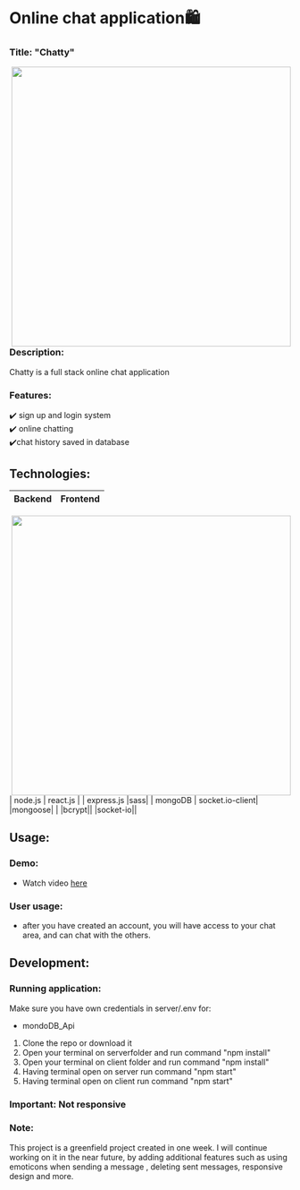 # Online chat application:shopping:

### Title: "Chatty" 

<img src="https://github.com/Vreij-Lal/chat-application/blob/main/homepage.png" width = '500' align = "right"/>

### Description:
Chatty is a full stack online chat application </br>

### Features:
:heavy_check_mark: sign up and login system </br>
:heavy_check_mark: online chatting </br>
:heavy_check_mark:chat history saved in database</br>



## Technologies: 
|Backend | Frontend |
| --- | --- |
<img src="https://github.com/Vreij-Lal/chat-application/blob/main/sign%20up.png" width = '500' align = "right"/>
| node.js | react.js |
| express.js |sass|
| mongoDB | socket.io-client| 
|mongoose| |
|bcrypt||
|socket-io||



## Usage: 

### Demo:
- Watch video [here](https://www.youtube.com/watch?v=yZRbSfVzjtQ&t=5s)

### User usage:
- after you have created an account, you will have access to your chat area, and can chat with the others.

## Development:

### Running application:
Make sure you have own credentials in server/.env for:

- mondoDB_Api 

1. Clone the repo or download it
2. Open your terminal on serverfolder and run command "npm install"
3. Open your terminal on client folder and run command "npm install"
4. Having terminal open on server run command "npm start"
5. Having terminal open on client run command "npm start"

### Important: Not responsive

### Note: 
This project is a greenfield project created in one week. I will continue working on it in the near future, by adding additional features such as using emoticons when sending a message , deleting sent messages, responsive design and more.

